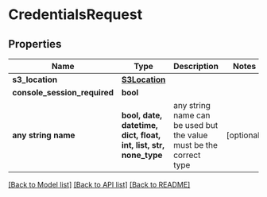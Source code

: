 # CredentialsRequest


## Properties
Name | Type | Description | Notes
------------ | ------------- | ------------- | -------------
**s3_location** | [**S3Location**](S3Location.md) |  | 
**console_session_required** | **bool** |  | 
**any string name** | **bool, date, datetime, dict, float, int, list, str, none_type** | any string name can be used but the value must be the correct type | [optional]

[[Back to Model list]](../README.md#documentation-for-models) [[Back to API list]](../README.md#documentation-for-api-endpoints) [[Back to README]](../README.md)


